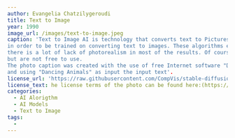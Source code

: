 ```yaml
---
author: Evangelia Chatzilygeroudi
title: Text to Image
year: 1990
image_url: /images/text-to-image.jpeg
caption: 'Text to Image AI is technology that converts text to Pictures/Images, using AI algorithms. The AI models are feed with a huge amount of pictures/images with a simple description
in order to be trained on converting text to images. These algorithms even if they can generate AI art, unreal images or funny paradox pictures,
there is a lot of lack of photorealism in most of the results. Of course there are huger and more clever text-to-image generator
but are not free to use.
The photo caption was created with the use of free Internet software "DeepAI", a Text To Image - AI Image Generator
and using "Dancing Animals" as input the input text'.
license_url: 'https://raw.githubusercontent.com/CompVis/stable-diffusion/main/LICENSE'
license_text: he license terms of the photo can be found here:(https://raw.githubusercontent.com/CompVis/stable-diffusion/main/LICENSE)[https://raw.githubusercontent.com/CompVis/stable-diffusion/main/LICENSE]
categories:
  - AI Alorigthm
  - AI Models
  - Text to Image
tags:
  -  
---
```

